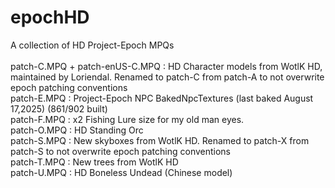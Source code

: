 # epochHD
A collection of HD Project-Epoch MPQs\
\
patch-C.MPQ + patch-enUS-C.MPQ : HD Character models from WotlK HD, maintained by Loriendal. Renamed to patch-C from patch-A to not overwrite epoch patching conventions\
patch-E.MPQ : Project-Epoch NPC BakedNpcTextures (last baked August 17,2025) (861/902 built)\
patch-F.MPQ : x2 Fishing Lure size for my old man eyes.\
patch-O.MPQ : HD Standing Orc\
patch-S.MPQ : New skyboxes from WotlK HD. Renamed to patch-X from patch-S to not overwrite epoch patching conventions\
patch-T.MPQ : New trees from WotlK HD\
patch-U.MPQ : HD Boneless Undead (Chinese model)
